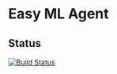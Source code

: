 # Easy ML Agent
## Status
[![Build Status](https://travis-ci.com/easy-ml/agent.svg?branch=develop)](https://travis-ci.com/easy-ml/agent)
